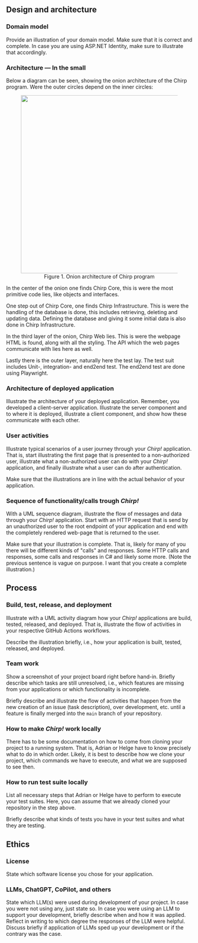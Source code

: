 ## Design and architecture

### Domain model

Provide an illustration of your domain model.
Make sure that it is correct and complete.
In case you are using ASP.NET Identity, make sure to illustrate that accordingly.

### Architecture — In the small

Below a diagram can be seen, showing the onion architecture of the Chirp program. Were the outer circles depend on the inner circles:

<figure style="text-align: center;">
    <img src="images/Architecture%20—%20In%20the%20small.drawio.png" style="width: 50vw;"/>
    <figcaption>Figure 1. Onion architecture of Chirp program</figcaption>
</figure>

In the center of the onion one finds Chirp Core, this is were the most primitive code lies, like objects and interfaces.

One step out of Chirp Core, one finds Chirp Infrastructure. This is were the handling of the database is done, this includes retrieving, deleting and updating data. Defining the database and giving it some initial data is also done in Chirp Infrastructure.

In the third layer of the onion, Chirp Web lies. This is were the webpage HTML is found, along with all the styling. The API which the web pages communicate with lies here as well.

Lastly there is the outer layer, naturally here the test lay. The test suit includes Unit-, integration- and end2end test. The end2end test are done using Playwright.

### Architecture of deployed application

Illustrate the architecture of your deployed application.
Remember, you developed a client-server application.
Illustrate the server component and to where it is deployed, illustrate a client component, and show how these communicate with each other.

### User activities

Illustrate typical scenarios of a user journey through your _Chirp!_ application.
That is, start illustrating the first page that is presented to a non-authorized user, illustrate what a non-authorized user can do with your _Chirp!_ application, and finally illustrate what a user can do after authentication.

Make sure that the illustrations are in line with the actual behavior of your application.

### Sequence of functionality/calls trough _Chirp!_

With a UML sequence diagram, illustrate the flow of messages and data through your _Chirp!_ application.
Start with an HTTP request that is send by an unauthorized user to the root endpoint of your application and end with the completely rendered web-page that is returned to the user.

Make sure that your illustration is complete.
That is, likely for many of you there will be different kinds of "calls" and responses.
Some HTTP calls and responses, some calls and responses in C# and likely some more.
(Note the previous sentence is vague on purpose. I want that you create a complete illustration.)

## Process

### Build, test, release, and deployment

Illustrate with a UML activity diagram how your _Chirp!_ applications are build, tested, released, and deployed.
That is, illustrate the flow of activities in your respective GitHub Actions workflows.

Describe the illustration briefly, i.e., how your application is built, tested, released, and deployed.

### Team work

Show a screenshot of your project board right before hand-in.
Briefly describe which tasks are still unresolved, i.e., which features are missing from your applications or which functionality is incomplete.

Briefly describe and illustrate the flow of activities that happen from the new creation of an issue (task description), over development, etc. until a feature is finally merged into the `main` branch of your repository.

### How to make _Chirp!_ work locally

There has to be some documentation on how to come from cloning your project to a running system.
That is, Adrian or Helge have to know precisely what to do in which order.
Likely, it is best to describe how we clone your project, which commands we have to execute, and what we are supposed to see then.

### How to run test suite locally

List all necessary steps that Adrian or Helge have to perform to execute your test suites.
Here, you can assume that we already cloned your repository in the step above.

Briefly describe what kinds of tests you have in your test suites and what they are testing.

## Ethics

### License

State which software license you chose for your application.

### LLMs, ChatGPT, CoPilot, and others

State which LLM(s) were used during development of your project.
In case you were not using any, just state so.
In case you were using an LLM to support your development, briefly describe when and how it was applied.
Reflect in writing to which degree the responses of the LLM were helpful.
Discuss briefly if application of LLMs sped up your development or if the contrary was the case.
